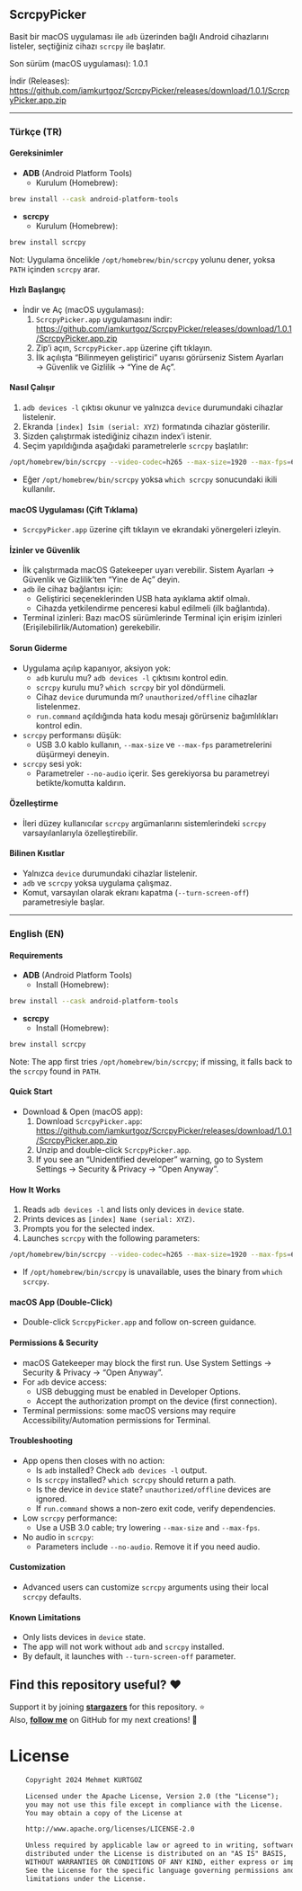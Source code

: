## ScrcpyPicker

Basit bir macOS uygulaması ile `adb` üzerinden bağlı Android cihazlarını listeler, seçtiğiniz cihazı `scrcpy` ile başlatır.

Son sürüm (macOS uygulaması): 1.0.1

İndir (Releases): https://github.com/iamkurtgoz/ScrcpyPicker/releases/download/1.0.1/ScrcpyPicker.app.zip

---

### Türkçe (TR)

#### Gereksinimler
- **ADB** (Android Platform Tools)
  - Kurulum (Homebrew):
```bash
brew install --cask android-platform-tools
```
- **scrcpy**
  - Kurulum (Homebrew):
```bash
brew install scrcpy
```

Not: Uygulama öncelikle `/opt/homebrew/bin/scrcpy` yolunu dener, yoksa `PATH` içinden `scrcpy` arar.

#### Hızlı Başlangıç
- İndir ve Aç (macOS uygulaması):
  1. `ScrcpyPicker.app` uygulamasını indir: https://github.com/iamkurtgoz/ScrcpyPicker/releases/download/1.0.1/ScrcpyPicker.app.zip
  2. Zip’i açın, `ScrcpyPicker.app` üzerine çift tıklayın.
  3. İlk açılışta “Bilinmeyen geliştirici” uyarısı görürseniz Sistem Ayarları → Güvenlik ve Gizlilik → “Yine de Aç”.

#### Nasıl Çalışır
1. `adb devices -l` çıktısı okunur ve yalnızca `device` durumundaki cihazlar listelenir.
2. Ekranda `[index] İsim (serial: XYZ)` formatında cihazlar gösterilir.
3. Sizden çalıştırmak istediğiniz cihazın index’i istenir.
4. Seçim yapıldığında aşağıdaki parametrelerle `scrcpy` başlatılır:
```bash
/opt/homebrew/bin/scrcpy --video-codec=h265 --max-size=1920 --max-fps=60 --no-audio --keyboard=uhid -s ADB_DEVICE_CODE --turn-screen-off
```
  - Eğer `/opt/homebrew/bin/scrcpy` yoksa `which scrcpy` sonucundaki ikili kullanılır.

#### macOS Uygulaması (Çift Tıklama)
- `ScrcpyPicker.app` üzerine çift tıklayın ve ekrandaki yönergeleri izleyin.

#### İzinler ve Güvenlik
- İlk çalıştırmada macOS Gatekeeper uyarı verebilir. Sistem Ayarları → Güvenlik ve Gizlilik’ten “Yine de Aç” deyin.
- `adb` ile cihaz bağlantısı için:
  - Geliştirici seçeneklerinden USB hata ayıklama aktif olmalı.
  - Cihazda yetkilendirme penceresi kabul edilmeli (ilk bağlantıda).
- Terminal izinleri: Bazı macOS sürümlerinde Terminal için erişim izinleri (Erişilebilirlik/Automation) gerekebilir.

#### Sorun Giderme
- Uygulama açılıp kapanıyor, aksiyon yok:
  - `adb` kurulu mu? `adb devices -l` çıktısını kontrol edin.
  - `scrcpy` kurulu mu? `which scrcpy` bir yol döndürmeli.
  - Cihaz `device` durumunda mı? `unauthorized/offline` cihazlar listelenmez.
  - `run.command` açıldığında hata kodu mesajı görürseniz bağımlılıkları kontrol edin.
- `scrcpy` performansı düşük:
  - USB 3.0 kablo kullanın, `--max-size` ve `--max-fps` parametrelerini düşürmeyi deneyin.
- `scrcpy` sesi yok:
  - Parametreler `--no-audio` içerir. Ses gerekiyorsa bu parametreyi betikte/komutta kaldırın.

#### Özelleştirme
- İleri düzey kullanıcılar `scrcpy` argümanlarını sistemlerindeki `scrcpy` varsayılanlarıyla özelleştirebilir.

#### Bilinen Kısıtlar
- Yalnızca `device` durumundaki cihazlar listelenir.
- `adb` ve `scrcpy` yoksa uygulama çalışmaz.
- Komut, varsayılan olarak ekranı kapatma (`--turn-screen-off`) parametresiyle başlar.

---

### English (EN)

#### Requirements
- **ADB** (Android Platform Tools)
  - Install (Homebrew):
```bash
brew install --cask android-platform-tools
```
- **scrcpy**
  - Install (Homebrew):
```bash
brew install scrcpy
```

Note: The app first tries `/opt/homebrew/bin/scrcpy`; if missing, it falls back to the `scrcpy` found in `PATH`.

#### Quick Start
- Download & Open (macOS app):
  1. Download `ScrcpyPicker.app`: https://github.com/iamkurtgoz/ScrcpyPicker/releases/download/1.0.1/ScrcpyPicker.app.zip
  2. Unzip and double-click `ScrcpyPicker.app`.
  3. If you see an “Unidentified developer” warning, go to System Settings → Security & Privacy → “Open Anyway”.

#### How It Works
1. Reads `adb devices -l` and lists only devices in `device` state.
2. Prints devices as `[index] Name (serial: XYZ)`.
3. Prompts you for the selected index.
4. Launches `scrcpy` with the following parameters:
```bash
/opt/homebrew/bin/scrcpy --video-codec=h265 --max-size=1920 --max-fps=60 --no-audio --keyboard=uhid -s ADB_DEVICE_CODE --turn-screen-off
```
  - If `/opt/homebrew/bin/scrcpy` is unavailable, uses the binary from `which scrcpy`.

#### macOS App (Double-Click)
- Double-click `ScrcpyPicker.app` and follow on-screen guidance.

#### Permissions & Security
- macOS Gatekeeper may block the first run. Use System Settings → Security & Privacy → “Open Anyway”.
- For `adb` device access:
  - USB debugging must be enabled in Developer Options.
  - Accept the authorization prompt on the device (first connection).
- Terminal permissions: some macOS versions may require Accessibility/Automation permissions for Terminal.

#### Troubleshooting
- App opens then closes with no action:
  - Is `adb` installed? Check `adb devices -l` output.
  - Is `scrcpy` installed? `which scrcpy` should return a path.
  - Is the device in `device` state? `unauthorized/offline` devices are ignored.
  - If `run.command` shows a non-zero exit code, verify dependencies.
- Low `scrcpy` performance:
  - Use a USB 3.0 cable; try lowering `--max-size` and `--max-fps`.
- No audio in `scrcpy`:
  - Parameters include `--no-audio`. Remove it if you need audio.

#### Customization
- Advanced users can customize `scrcpy` arguments using their local `scrcpy` defaults.

#### Known Limitations
- Only lists devices in `device` state.
- The app will not work without `adb` and `scrcpy` installed.
- By default, it launches with `--turn-screen-off` parameter.

## Find this repository useful? :heart:
Support it by joining __[stargazers](https://github.com/iamkurtgoz/ScrcpyPicker)__ for this repository. :star: <br>
Also, __[follow me](https://github.com/iamkurtgoz)__ on GitHub for my next creations! 🤩

# License
```xml
    Copyright 2024 Mehmet KURTGOZ

    Licensed under the Apache License, Version 2.0 (the "License");
    you may not use this file except in compliance with the License.
    You may obtain a copy of the License at

    http://www.apache.org/licenses/LICENSE-2.0

    Unless required by applicable law or agreed to in writing, software
    distributed under the License is distributed on an "AS IS" BASIS,
    WITHOUT WARRANTIES OR CONDITIONS OF ANY KIND, either express or implied.
    See the License for the specific language governing permissions and
    limitations under the License.
```